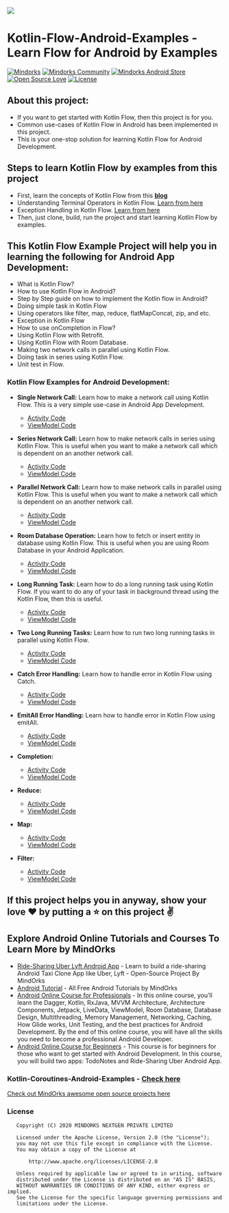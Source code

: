 <img src=https://raw.githubusercontent.com/MindorksOpenSource/Kotlin-Flow-Android-Examples/master/art/export-kotlin-banner.png >

# Kotlin-Flow-Android-Examples - Learn Flow for Android by Examples

[![Mindorks](https://img.shields.io/badge/mindorks-opensource-blue.svg)](https://mindorks.com/open-source-projects)
[![Mindorks Community](https://img.shields.io/badge/join-community-blue.svg)](https://mindorks.com/join-community)
[![Mindorks Android Store](https://img.shields.io/badge/Mindorks%20Android%20Store-Kotlin%20Flow%20Android%20Examples-blue.svg?style=flat)](https://mindorks.com/android/store)
[![Open Source Love](https://badges.frapsoft.com/os/v1/open-source.svg?v=102)](https://opensource.org/licenses/Apache-2.0)
[![License](https://img.shields.io/badge/license-Apache%202.0-blue.svg)](https://github.com/MindorksOpenSource/Kotlin-Flow-Android-Examples/blob/master/LICENSE)

## About this project: 
* If you want to get started with Kotlin Flow, then this project is for you.
* Common use-cases of Kotlin Flow in Android has been implemented in this project.
* This is your one-stop solution for learning Kotlin Flow for Android Development.

## Steps to learn Kotlin Flow by examples from this project
* First, learn the concepts of Kotlin Flow from this **[blog](https://blog.mindorks.com/what-is-flow-in-kotlin-and-how-to-use-it-in-android-project)**
* Understanding Terminal Operators in Kotlin Flow. [Learn from here](https://blog.mindorks.com/terminal-operators-in-kotlin-flow)
* Exception Handling in Kotlin Flow. [Learn from here](https://blog.mindorks.com/exception-handling-in-kotlin-flow)
* Then, just clone, build, run the project and start learning Kotlin Flow by examples.

## This Kotlin Flow Example Project will help you in learning the following for Android App Development:
* What is Kotlin Flow?
* How to use Kotlin Flow in Android?
* Step by Step guide on how to implement the Kotlin flow in Android?
* Doing simple task in Kotlin Flow
* Using operators like filter, map, reduce, flatMapConcat, zip, and etc.
* Exception in Kotlin Flow
* How to use onCompletion in Flow?
* Using Kotlin Flow with Retrofit.
* Using Kotlin Flow with Room Database.
* Making two network calls in parallel using Kotlin Flow.
* Doing task in series using Kotlin Flow.
* Unit test in Flow.

### Kotlin Flow Examples for Android Development:
* **Single Network Call:**  Learn how to make a network call using Kotlin Flow. This is a very simple use-case in Android App Development.
    * [Activity Code](app/src/main/java/com/mindorks/kotlinFlow/learn/retrofit/single/SingleNetworkCallActivity.kt)
    * [ViewModel Code](app/src/main/java/com/mindorks/kotlinFlow/learn/retrofit/single/SingleNetworkCallViewModel.kt)
 
* **Series Network Call:**  Learn how to make network calls in series using Kotlin Flow. This is useful when you want to make a network call which is dependent on an another network call.
    * [Activity Code](app/src/main/java/com/mindorks/kotlinFlow/learn/retrofit/series/SeriesNetworkCallsActivity.kt)
    * [ViewModel Code](app/src/main/java/com/mindorks/kotlinFlow/learn/retrofit/series/SeriesNetworkCallsViewModel.kt)

* **Parallel Network Call:**  Learn how to make network calls in parallel using Kotlin Flow. This is useful when you want to make a network call which is dependent on an another network call.
    * [Activity Code](app/src/main/java/com/mindorks/kotlinFlow/learn/retrofit/parallel/ParallelNetworkCallsActivity.kt)
    * [ViewModel Code](app/src/main/java/com/mindorks/kotlinFlow/learn/retrofit/parallel/ParallelNetworkCallsViewModel.kt)

* **Room Database Operation:** Learn how to fetch or insert entity in database using Kotlin Flow. This is useful when you are using Room Database in your Android Application.
    * [Activity Code](app/src/main/java/com/mindorks/kotlinFlow/learn/room/RoomDBActivity.kt)
    * [ViewModel Code](app/src/main/java/com/mindorks/kotlinFlow/learn/room/RoomDBViewModel.kt) 

* **Long Running Task:** Learn how to do a long running task using Kotlin Flow. If you want to do any of your task in background thread using the Kotlin Flow, then this is useful.
    * [Activity Code](app/src/main/java/com/mindorks/kotlinFlow/learn/task/onetask/LongRunningTaskActivity.kt)
    * [ViewModel Code](app/src/main/java/com/mindorks/kotlinFlow/learn/task/onetask/LongRunningTaskViewModel.kt) 
    
* **Two Long Running Tasks:** Learn how to run two long running tasks in parallel using Kotlin Flow.
    * [Activity Code](app/src/main/java/com/mindorks/kotlinFlow/learn/task/twotasks/TwoLongRunningTasksActivity.kt)
    * [ViewModel Code](app/src/main/java/com/mindorks/kotlinFlow/learn/task/twotasks/TwoLongRunningTasksViewModel.kt)     

* **Catch Error Handling:** Learn how to handle error in Kotlin Flow using Catch.
    * [Activity Code](app/src/main/java/com/mindorks/kotlinFlow/learn/errorhandling/catch/CatchActivity.kt)
    * [ViewModel Code](app/src/main/java/com/mindorks/kotlinFlow/learn/errorhandling/catch/CatchViewModel.kt) 
    
* **EmitAll Error Handling:** Learn how to handle error in Kotlin Flow using emitAll.
    * [Activity Code](app/src/main/java/com/mindorks/kotlinFlow/learn/errorhandling/emitall/EmitAllActivity.kt)
    * [ViewModel Code](app/src/main/java/com/mindorks/kotlinFlow/learn/errorhandling/emitall/EmitAllViewModel.kt)     
       
* **Completion:**
    * [Activity Code](app/src/main/java/com/mindorks/kotlinFlow/learn/completion/CompletionActivity.kt)
    * [ViewModel Code](app/src/main/java/com/mindorks/kotlinFlow/learn/completion/CompletionViewModel.kt)  
      
* **Reduce:**
    * [Activity Code](app/src/main/java/com/mindorks/kotlinFlow/learn/reduce/ReduceActivity.kt)
    * [ViewModel Code](app/src/main/java/com/mindorks/kotlinFlow/learn/reduce/ReduceViewModel.kt)    
      
* **Map:**
    * [Activity Code](app/src/main/java/com/mindorks/kotlinFlow/learn/map/MapActivity.kt)
    * [ViewModel Code](app/src/main/java/com/mindorks/kotlinFlow/learn/map/MapViewModel.kt)    
      
* **Filter:**
    * [Activity Code](app/src/main/java/com/mindorks/kotlinFlow/learn/filter/FilterActivity.kt)
    * [ViewModel Code](app/src/main/java/com/mindorks/kotlinFlow/learn/filter/FilterViewModel.kt)    

## If this project helps you in anyway, show your love :heart: by putting a :star: on this project :v:

## Explore Android Online Tutorials and Courses To Learn More by MindOrks
* [Ride-Sharing Uber Lyft Android App](https://github.com/MindorksOpenSource/ridesharing-uber-lyft-app) - Learn to build a ride-sharing Android Taxi Clone App like Uber, Lyft - Open-Source Project By MindOrks
* [Android Tutorial](https://mindorks.com/android-tutorial) - All Free Android Tutorials by MindOrks
* [Android Online Course for Professionals](https://bootcamp.mindorks.com) - In this online course, you’ll learn the Dagger, Kotlin, RxJava, MVVM Architecture, Architecture Components, Jetpack, LiveData, ViewModel, Room Database, Database Design, Multithreading, Memory Management, Networking, Caching, How Glide works, Unit Testing, and the best practices for Android Development. By the end of this online course, you will have all the skills you need to become a professional Android Developer.
* [Android Online Course for Beginners](https://bootcamp.mindorks.com/android-training-for-beginners) - This course is for beginners for those who want to get started with Android Development. In this course, you will build two apps: TodoNotes and Ride-Sharing Uber Android App.          

### Kotlin-Coroutines-Android-Examples - [Check here](https://github.com/MindorksOpenSource/Kotlin-Coroutines-Android-Examples)

[Check out MindOrks awesome open source projects here](https://mindorks.com/open-source-projects)

### License
```
   Copyright (C) 2020 MINDORKS NEXTGEN PRIVATE LIMITED

   Licensed under the Apache License, Version 2.0 (the "License");
   you may not use this file except in compliance with the License.
   You may obtain a copy of the License at

       http://www.apache.org/licenses/LICENSE-2.0

   Unless required by applicable law or agreed to in writing, software
   distributed under the License is distributed on an "AS IS" BASIS,
   WITHOUT WARRANTIES OR CONDITIONS OF ANY KIND, either express or implied.
   See the License for the specific language governing permissions and
   limitations under the License.
```

